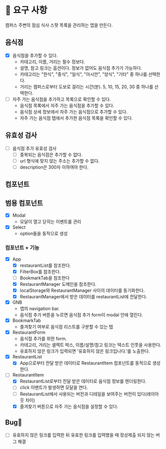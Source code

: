 # 🎯 요구 사항

캠퍼스 주변의 점심 식사 스팟 목록을 관리하는 앱을 만든다.

## 음식점

- [x] 음식점을 추가할 수 있다.
  - 카테고리, 이름, 거리는 필수 정보다.
  - 설명, 참고 링크는 옵션이다. 정보가 없어도 음식점 추가가 가능하다.
  - 카테고리는 "한식", "중식", "일식", "아시안", "양식", "기타" 중 하나를 선택한다.
  - 거리는 캠퍼스로부터 도보로 걸리는 시간(분). 5, 10, 15, 20, 30 중 하나를 선택한다.
- [ ] 자주 가는 음식점을 추가하고 목록으로 확인할 수 있다.
  - 음식점 목록에서 자주 가는 음식점을 추가할 수 있다.
  - 음식점 상세 정보에서 자주 가는 음식점으로 추가할 수 있다.
  - 자주 가는 음식점 탭에서 추가한 음식점 목록을 확인할 수 있다.

## 유효성 검사

- [ ] 음식점 추가 유효성 검사
  - [ ] 중복되는 음식점은 추가할 수 없다.
  - [ ] url 형식에 맞지 않는 주소는 추가할 수 없다.
  - [ ] description은 300자 이하여야 한다.

## 컴포넌트

## 범용 컴포넌트

- [x] Modal
  - 모달이 열고 닫히는 이벤트를 관리
- [x] Select
  - option들을 동적으로 생성

### 컴포넌트 + 기능

- [x] App
  - [x] restaurantList를 참조한다.
  - [x] FilterBox를 참조한다.
  - [ ] BookmarkTab을 참조한다
  - [x] RestaurantManager 도메인을 참조한다.
  - [x] localStorage와 RestaurantManager 사이의 데이터를 동기화한다.
  - [x] RestaurantManager에서 받은 데이터를 restaurantList에 전달한다.
- [x] GNB
  - 앱의 navigation bar.
  - 음식점 추가 버튼을 누르면 음식점 추가 form이 modal 안에 열린다.
- [x] BookmarkTab
  - 즐겨찾기 여부로 음식점 리스트를 구분할 수 있는 탭
- [x] RestaurantForm
  - 음식점 추가를 위한 form.
  - 카테고리, 거리는 셀렉트 박스, 이름/설명/참고 링크는 텍스트 인풋을 사용한다.
  - 유효하지 않은 링크가 입력되면 '유효하지 않은 링크입니다.'를 노출한다.
- [x] RestaurantList
  - [x] App으로부터 전달 받은 데이터로 RestaurantItem 컴포넌트를 동적으로 생성한다.
- [ ] RestaurantItem
  - [x] RestaurantList로부터 전달 받은 데이터로 음식점 정보를 렌더링한다.
  - [ ] click 이벤트가 발생하면 모달을 연다.
  - [ ] RestaurantList에서 사용되는 버전과 디테일을 보여주는 버전이 있다(레이아웃 차이)
  - [x] 즐겨찾기 버튼으로 자주 가는 음식점을 설정할 수 있다.

## Bug🐞

- [ ] 유효하지 않은 링크를 입력한 뒤 유효한 링크를 입력했을 때 정상제출 되지 않는 버그 해결
